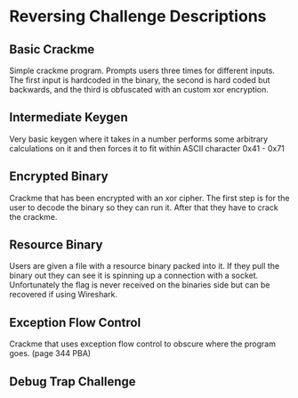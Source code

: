 # Reversing Challenge Descriptions

## Basic Crackme

Simple crackme program. Prompts users three times for different inputs. The first input is hardcoded in the binary,
the second is hard coded but backwards, and the third is obfuscated with an custom xor encryption.

## Intermediate Keygen

Very basic keygen where it takes in a number performs some arbitrary calculations on it and then
forces it to fit within ASCII character 0x41 - 0x71

## Encrypted Binary

Crackme that has been encrypted with an xor cipher. The first step is for the user to decode the binary so they can run it.
After that they have to crack the crackme.

## Resource Binary

Users are given a file with a resource binary packed into it. If they pull the binary out they can see it is spinning up a connection with a socket.
Unfortunately the flag is never received on the binaries side but can be recovered if using Wireshark.

## Exception Flow Control

Crackme that uses exception flow control to obscure where the program goes. (page 344 PBA) 

## Debug Trap Challenge
